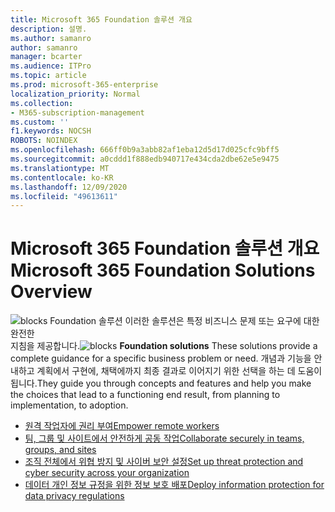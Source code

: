 ```yaml
---
title: Microsoft 365 Foundation 솔루션 개요
description: 설명.
ms.author: samanro
author: samanro
manager: bcarter
ms.audience: ITPro
ms.topic: article
ms.prod: microsoft-365-enterprise
localization_priority: Normal
ms.collection:
- M365-subscription-management
ms.custom: ''
f1.keywords: NOCSH
ROBOTS: NOINDEX
ms.openlocfilehash: 666ff0b9a3abb82af1eba12d5d17d025cfc9bff5
ms.sourcegitcommit: a0cddd1f888edb940717e434cda2dbe62e5e9475
ms.translationtype: MT
ms.contentlocale: ko-KR
ms.lasthandoff: 12/09/2020
ms.locfileid: "49613611"
---
```

# <a name="microsoft-365-foundation-solutions-overview"></a><span data-ttu-id="ad81b-103">Microsoft 365 Foundation 솔루션 개요</span><span class="sxs-lookup"><span data-stu-id="ad81b-103">Microsoft 365 Foundation Solutions Overview</span></span>

<span data-ttu-id="ad81b-104">![blocks Foundation 솔루션 이러한 솔루션은 특정 비즈니스 문제 또는 요구에 대한 완전한 ](https://docs.microsoft.com/office/media/icons/blocks-blue.png)  지침을 제공합니다.</span><span class="sxs-lookup"><span data-stu-id="ad81b-104">![blocks](https://docs.microsoft.com/office/media/icons/blocks-blue.png) **Foundation solutions**  These solutions provide a complete guidance for a specific business problem or need.</span></span> <span data-ttu-id="ad81b-105">개념과 기능을 안내하고 계획에서 구현에, 채택에까지 최종 결과로 이어지기 위한 선택을 하는 데 도움이 됩니다.</span><span class="sxs-lookup"><span data-stu-id="ad81b-105">They guide you through concepts and features and help you make the choices that lead to a functioning end result, from planning to implementation, to adoption.</span></span>

- [<span data-ttu-id="ad81b-106">원격 작업자에 권리 부여</span><span class="sxs-lookup"><span data-stu-id="ad81b-106">Empower remote workers</span></span>](empower-people-to-work-remotely.md)
- [<span data-ttu-id="ad81b-107">팀, 그룹 및 사이트에서 안전하게 공동 작업</span><span class="sxs-lookup"><span data-stu-id="ad81b-107">Collaborate securely in teams, groups, and sites</span></span>](setup-secure-collaboration-with-teams.md)
- [<span data-ttu-id="ad81b-108">조직 전체에서 위협 방지 및 사이버 보안 설정</span><span class="sxs-lookup"><span data-stu-id="ad81b-108">Set up threat protection and cyber security across your organization</span></span>](deploy-threat-protection.md)
- [<span data-ttu-id="ad81b-109">데이터 개인 정보 규정을 위한 정보 보호 배포</span><span class="sxs-lookup"><span data-stu-id="ad81b-109">Deploy information protection for data privacy regulations</span></span>](information-protection-deploy.md)
